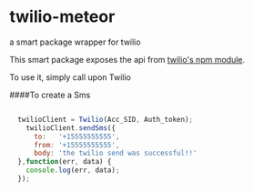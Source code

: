 twilio-meteor
=============

a smart package wrapper for twilio

This smart package exposes the api from
[twilio's npm module](http://twilio.github.io/twilio-node/).


To use it, simply call upon Twilio

####To create a Sms

```javascript

  twilioClient = Twilio(Acc_SID, Auth_token);
    twilioClient.sendSms({
      to:   '+15555555555',
      from: '+15555555555',
      body: 'the twilio send was successful!!'
  },function(err, data) {
    console.log(err, data);
  });

```






